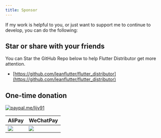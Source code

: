 ```yaml
---
title: Sponsor
---
```


If my work is helpful to you, or just want to support me to continue to develop, you can do the following:

## Star or share with your friends

You can Star the GitHub Repo below to help Flutter Distributor get more attention.

- [https://github.com/leanflutter/flutter_distributor](https://github.com/leanflutter/flutter_distributor)

## One-time donation

[![paypal.me/lijy91](https://ionicabizau.github.io/badges/paypal.svg)](https://www.paypal.me/lijy91)

| AliPay                             | WeChatPay                             |
| ---------------------------------- | ------------------------------------- |
| ![](/images/donate_via_alipay.png) | ![](/images/donate_via_wechatpay.png) |
